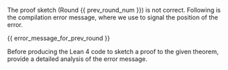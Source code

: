 The proof sketch (Round {{ prev_round_num }}) is not correct. Following is the compilation error message, where we use <error></error> to signal the position of the error.

{{ error_message_for_prev_round }}

Before producing the Lean 4 code to sketch a proof to the given theorem, provide a detailed analysis of the error message.
